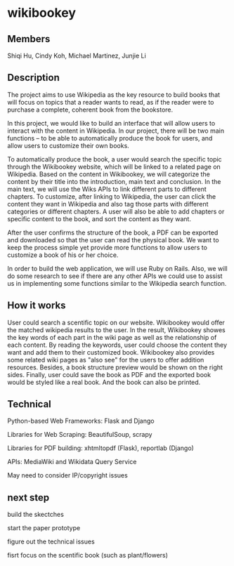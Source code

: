 # wikibookey
## Members
Shiqi Hu, Cindy Koh, Michael Martinez, Junjie Li

## Description
The project aims to use Wikipedia as the key resource to build books that will focus on topics that a reader wants to read, as if the reader were to purchase a complete, coherent book from the bookstore.

In this project, we would like to build an interface that will allow users to interact with the content in Wikipedia. In our project, there will be two main functions – to be able to automatically produce the book for users, and allow users to customize their own books. 

To automatically produce the book, a user would search the specific topic through the Wikibookey website, which will be linked to a related page on Wikipedia. Based on the content in Wikibookey, we will categorize the content by their title into the introduction, main text and conclusion. In the main text, we will use the Wiks APIs to link different parts to different chapters. To customize, after linking to Wikipedia, the user can click the content they want in Wikipedia and also tag those parts with different categories or different chapters. A user will also be able to add chapters or specific content to the book, and sort the content as they want.

After the user confirms the structure of the book, a PDF can be exported and downloaded so that the user can read the physical book. We want to keep the process simple yet provide more functions to allow users to customize a book of his or her choice.

In order to build the web application, we will use Ruby on Rails. Also, we will do some research to see if there are any other APIs we could use to assist us in implementing some functions similar to the Wikipedia search function.



## How it works
User could search a scentific topic on our website. Wikibookey would offer the matched wikipedia results to the user. In the result, Wikibookey showes the key words of each part in the wiki page as well as the relationship of each content. By reading the keywords, user could choose the content they want and add them to their customized book. Wikibookey also provides some related wiki pages as "also see" for the users to offer addition resources. Besides, a book structure preview would be shown on the right sides. Finally, user could save the book as PDF and the exported book would be styled like a real book. And the book can also be printed.

## Technical
Python-based Web Frameworks: Flask and Django

Libraries for Web Scraping: BeautifulSoup, scrapy

Libraries for PDF building: xhtmltopdf (Flask), reportlab (Django)

APIs: MediaWiki and Wikidata Query Service

May need to consider IP/copyright issues

## next step
build the skectches

start the paper prototype

figure out the technical issues

fisrt focus on the scentific book (such as plant/flowers)

